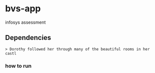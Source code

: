 # bvs-app
 infosys assessment
 ## Dependencies
    > Dorothy followed her through many of the beautiful rooms in her castl
 ### how to run